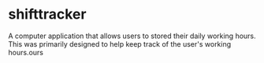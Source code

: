 # shifttracker
A computer application that allows users to stored their daily working hours. This was primarily designed to help keep track of the user's working hours.ours
